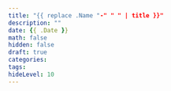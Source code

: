 ```yaml
---
title: "{{ replace .Name "-" " " | title }}"
description: ""
date: {{ .Date }}
math: false
hidden: false
draft: true
categories:
tags:
hideLevel: 10
---
```

